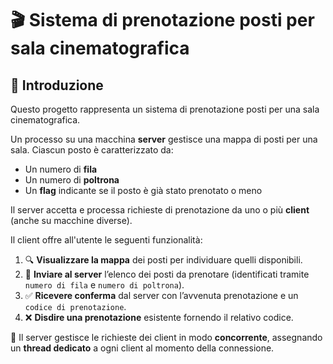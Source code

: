 # 🎬 Sistema di prenotazione posti per sala cinematografica

## 📌 Introduzione

Questo progetto rappresenta un sistema di prenotazione posti per una sala cinematografica.

Un processo su una macchina **server** gestisce una mappa di posti per una sala. Ciascun posto è caratterizzato da:

- Un numero di **fila**
- Un numero di **poltrona**
- Un **flag** indicante se il posto è già stato prenotato o meno

Il server accetta e processa richieste di prenotazione da uno o più **client** (anche su macchine diverse).

Il client offre all'utente le seguenti funzionalità:

1. 🔍 **Visualizzare la mappa** dei posti per individuare quelli disponibili.
2. 📨 **Inviare al server** l’elenco dei posti da prenotare (identificati tramite `numero di fila` e `numero di poltrona`).
3. ✅ **Ricevere conferma** dal server con l’avvenuta prenotazione e un `codice di prenotazione`.
4. ❌ **Disdire una prenotazione** esistente fornendo il relativo codice.

🧵 Il server gestisce le richieste dei client in modo **concorrente**, assegnando un **thread dedicato** a ogni client al momento della connessione.
